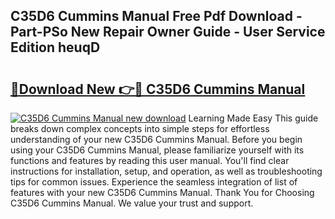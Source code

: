 ## C35D6 Cummins Manual Free Pdf Download - Part-PSo New Repair Owner Guide - User Service Edition heuqD

# <h2><a href="http://bc34710.oget.top/?id=C35D6+Cummins+Manual">🔗Download New 👉🔴 C35D6 Cummins Manual</a></h2>

[![C35D6 Cummins Manual new download](https://i.imgur.com/5g1atiW.png)](http://bc34710.oget.top/?id=C35D6+Cummins+Manual)
Learning Made Easy This guide breaks down complex concepts into simple steps for effortless understanding of your new C35D6 Cummins Manual. Before you begin using your C35D6 Cummins Manual, please familiarize yourself with its functions and features by reading this user manual. You'll find clear instructions for installation, setup, and operation, as well as troubleshooting tips for common issues. Experience the seamless integration of list of features with your new C35D6 Cummins Manual. Thank You for Choosing C35D6 Cummins Manual. We value your trust and support.
